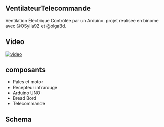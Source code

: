 ## VentilateurTelecommande
Ventilation Électrique Contrôlée par un Arduino.
projet realisee en binome avec @OSylla92 et @olgaBd.

## Video
[![video](https://img.youtube.com/vi/rzucSfwJmF4/0.jpg)](https://youtu.be/rzucSfwJmF4)

## composants
* Pales et motor
* Recepteur infrarouge
* Arduino UNO
* Bread Bord
* Telecommande

## Schema
![]()
